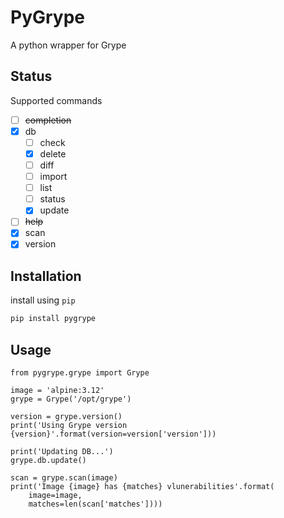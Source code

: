 # PyGrype
A python wrapper for Grype

## Status
Supported commands

- [ ] ~~completion~~
- [x] db
    - [ ] check
    - [x] delete
    - [ ] diff
    - [ ] import
    - [ ] list
    - [ ] status
    - [x] update
- [ ] ~~help~~
- [x] scan
- [x] version

## Installation
install using `pip`

```bash
pip install pygrype
```

## Usage
```python3
from pygrype.grype import Grype

image = 'alpine:3.12'
grype = Grype('/opt/grype')

version = grype.version()
print('Using Grype version {version}'.format(version=version['version']))

print('Updating DB...')
grype.db.update()

scan = grype.scan(image)
print('Image {image} has {matches} vlunerabilities'.format(
    image=image,
    matches=len(scan['matches'])))
```

